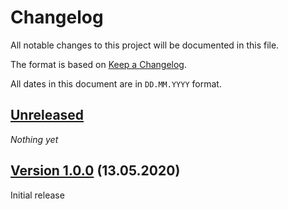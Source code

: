 # Changelog

All notable changes to this project will be documented in this file.

The format is based on [Keep a Changelog](https://keepachangelog.com/en/1.0.0/).

All dates in this document are in `DD.MM.YYYY` format.

## [Unreleased]

*Nothing yet*

## [Version 1.0.0] (13.05.2020)

Initial release

[Unreleased]: https://github.com/tano-systems/luci-app-tn-mbusd/tree/master
[Version 1.0.0]: https://github.com/tano-systems/luci-app-tn-mbusd/releases/tag/v1.0.0
